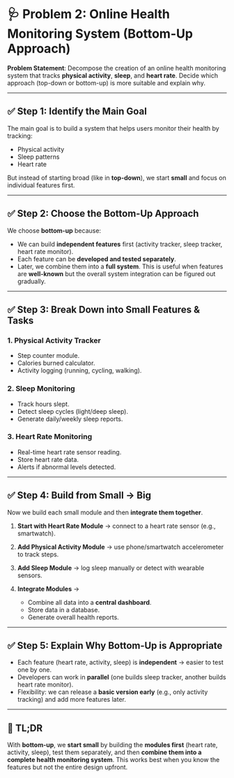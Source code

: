 # 🩺 Problem 2: Online Health Monitoring System (Bottom-Up Approach)

**Problem Statement**:
Decompose the creation of an online health monitoring system that tracks **physical activity**, **sleep**, and **heart rate**. Decide which approach (top-down or bottom-up) is more suitable and explain why.

---

## ✅ Step 1: Identify the Main Goal

The main goal is to build a system that helps users monitor their health by tracking:

* Physical activity
* Sleep patterns
* Heart rate

But instead of starting broad (like in **top-down**), we start **small** and focus on individual features first.

---

## ✅ Step 2: Choose the Bottom-Up Approach

We choose **bottom-up** because:

* We can build **independent features** first (activity tracker, sleep tracker, heart rate monitor).
* Each feature can be **developed and tested separately**.
* Later, we combine them into a **full system**.
  This is useful when features are **well-known** but the overall system integration can be figured out gradually.

---

## ✅ Step 3: Break Down into Small Features & Tasks

### 1. Physical Activity Tracker

* Step counter module.
* Calories burned calculator.
* Activity logging (running, cycling, walking).

### 2. Sleep Monitoring

* Track hours slept.
* Detect sleep cycles (light/deep sleep).
* Generate daily/weekly sleep reports.

### 3. Heart Rate Monitoring

* Real-time heart rate sensor reading.
* Store heart rate data.
* Alerts if abnormal levels detected.

---

## ✅ Step 4: Build from Small → Big

Now we build each small module and then **integrate them together**.

1. **Start with Heart Rate Module** → connect to a heart rate sensor (e.g., smartwatch).
2. **Add Physical Activity Module** → use phone/smartwatch accelerometer to track steps.
3. **Add Sleep Module** → log sleep manually or detect with wearable sensors.
4. **Integrate Modules** →

   * Combine all data into a **central dashboard**.
   * Store data in a database.
   * Generate overall health reports.

---

## ✅ Step 5: Explain Why Bottom-Up is Appropriate

* Each feature (heart rate, activity, sleep) is **independent** → easier to test one by one.
* Developers can work in **parallel** (one builds sleep tracker, another builds heart rate monitor).
* Flexibility: we can release a **basic version early** (e.g., only activity tracking) and add more features later.

---

## 📌 TL;DR

With **bottom-up**, we **start small** by building the **modules first** (heart rate, activity, sleep), test them separately, and then **combine them into a complete health monitoring system**. This works best when you know the features but not the entire design upfront.
